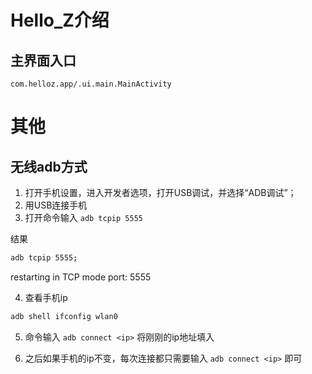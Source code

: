 # Hello_Z介绍

## 主界面入口
```text
com.helloz.app/.ui.main.MainActivity
```

# 其他
## 无线adb方式

1. 打开手机设置，进入开发者选项，打开USB调试，并选择“ADB调试”；
2. 用USB连接手机
3. 打开命令输入 `adb tcpip 5555`

结果

```bash
adb tcpip 5555;
```
restarting in TCP mode port: 5555

4. 查看手机ip

```bash
adb shell ifconfig wlan0
```
5. 命令输入 `adb connect <ip>` 将刚刚的ip地址填入

6. 之后如果手机的ip不变，每次连接都只需要输入 `adb connect <ip>` 即可
